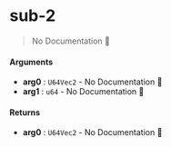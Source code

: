 # sub\-2

> No Documentation 🚧

#### Arguments

- **arg0** : `U64Vec2` \- No Documentation 🚧
- **arg1** : `u64` \- No Documentation 🚧

#### Returns

- **arg0** : `U64Vec2` \- No Documentation 🚧